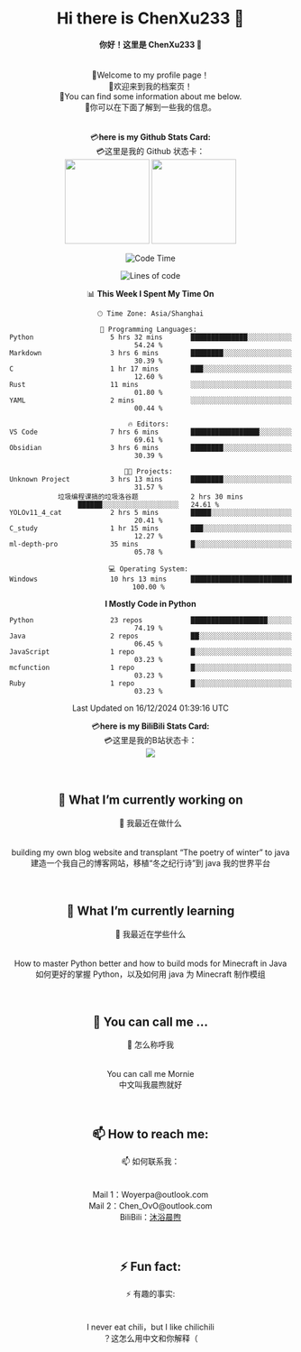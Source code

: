<div align="center"> <h1><b>Hi there is ChenXu233 👋 </b></h1> </div>
<div align="center"> <b>你好！这里是 ChenXu233 👋 </b></div>
<br> </br>

<div align="center"> 📃Welcome to my profile page！ </div>
<div align="center"> 📃欢迎来到我的档案页！ </div>
<div align="center"> 📖You can find some information about me below. </div>
<div align="center"> 📖你可以在下面了解到一些我的信息。 </div>
<br> </br>

<div align="center"> 💳<b>here is my Github Stats Card: </b></div>
<div align="center"> 💳这里是我的 Github 状态卡： </div>
<div align="center"> <img height="150px" src="https://github-readme-stats.vercel.app/api?username=ChenXu233&hide_title=true&hide_border=true&show_icons=trueline_height=21&text_color=000&icon_color=000&bg_color=0,4dfcff,c2e9fb,a1c4fd&theme=graywhite" /> <img height="150px" src="https://github-readme-stats.vercel.app/api/top-langs/?username=ChenXu233&hide_title=false&hide_border=true&layout=compact&langs_count=6&text_color=000&icon_color=fff&bg_color=0,a1c4fd,c2e9fb,4dfcff&theme=graywhite" /> </div>

<div align="center">
 
<!--START_SECTION:waka-->
![Code Time](http://img.shields.io/badge/Code%20Time-121%20hrs%2052%20mins-blue)

![Lines of code](https://img.shields.io/badge/From%20Hello%20World%20I%27ve%20Written-180.8%20thousand%20lines%20of%20code-blue)

📊 **This Week I Spent My Time On** 

```text
🕑︎ Time Zone: Asia/Shanghai

💬 Programming Languages: 
Python                   5 hrs 32 mins       ██████████████░░░░░░░░░░░   54.24 % 
Markdown                 3 hrs 6 mins        ████████░░░░░░░░░░░░░░░░░   30.39 % 
C                        1 hr 17 mins        ███░░░░░░░░░░░░░░░░░░░░░░   12.60 % 
Rust                     11 mins             ░░░░░░░░░░░░░░░░░░░░░░░░░   01.80 % 
YAML                     2 mins              ░░░░░░░░░░░░░░░░░░░░░░░░░   00.44 % 

🔥 Editors: 
VS Code                  7 hrs 6 mins        █████████████████░░░░░░░░   69.61 % 
Obsidian                 3 hrs 6 mins        ████████░░░░░░░░░░░░░░░░░   30.39 % 

🐱‍💻 Projects: 
Unknown Project          3 hrs 13 mins       ████████░░░░░░░░░░░░░░░░░   31.57 % 
垃圾编程课搞的垃圾洛谷题             2 hrs 30 mins       ██████░░░░░░░░░░░░░░░░░░░   24.61 % 
YOLOv11_4_cat            2 hrs 5 mins        █████░░░░░░░░░░░░░░░░░░░░   20.41 % 
C_study                  1 hr 15 mins        ███░░░░░░░░░░░░░░░░░░░░░░   12.27 % 
ml-depth-pro             35 mins             █░░░░░░░░░░░░░░░░░░░░░░░░   05.78 % 

💻 Operating System: 
Windows                  10 hrs 13 mins      █████████████████████████   100.00 % 
```

**I Mostly Code in Python** 

```text
Python                   23 repos            ███████████████████░░░░░░   74.19 % 
Java                     2 repos             ██░░░░░░░░░░░░░░░░░░░░░░░   06.45 % 
JavaScript               1 repo              █░░░░░░░░░░░░░░░░░░░░░░░░   03.23 % 
mcfunction               1 repo              █░░░░░░░░░░░░░░░░░░░░░░░░   03.23 % 
Ruby                     1 repo              █░░░░░░░░░░░░░░░░░░░░░░░░   03.23 % 
```




 Last Updated on 16/12/2024 01:39:16 UTC
<!--END_SECTION:waka-->
</div>

<div align="center"> 💳<b>here is my BiliBili Stats Card: </b></div>
<div align="center"> 💳这里是我的B站状态卡： </div>
<div align="center"> <img src="https://stats.justsong.cn/api/bilibili/?id=382043394&theme=prussian" /> </div>
<br> </br>

<div align="center"> <h2> 🔭 What I’m currently working on  </h2> </div>
<div align="center"> 🔭 我最近在做什么 </div>
<br> </br>
<div align="center"> building my own blog website and transplant “The poetry of winter” to java</div>
<div align="center"> 建造一个我自己的博客网站，移植“冬之纪行诗”到 java 我的世界平台 </s> </div>
<br> </br>

<div align="center"> <h2> 🌱 What I’m currently learning </h2> </div>
<div align="center"> 🌱 我最近在学些什么 </div>
<br> </br>
<div align="center"> How to master Python better and how to build mods for Minecraft in Java </div>
<div align="center"> 如何更好的掌握 Python，以及如何用 java 为 Minecraft 制作模组 </div>
<br> </br>
<div align="center"> <h2> 💬 You can call me …  </h2> </div>
<div align="center"> 💬 怎么称呼我 </div>
<br> </br>
<div align="center"> You can call me Mornie </div>
<div align="center"> 中文叫我晨煦就好 </div>
<br> </br>
<!-- <div align="center"> <h2> 😄 Pronouns:  </h2> </div>
<div align="center"> 😄 代词 </div>
<br> </br>
<div align="center"> they/them </div>
<div align="center"> 中文中可以使用：ta </div>
<div align="center"> （注：中文由于没有多性别指向的词，但有 "ta" 这种网络语言用于指代性别未知的人） </div>
<div align="center"> after a lifetime of being at war with my gender l've decided to embrace myself for who l am, inside and out... --Sam Smith </div>
<div align="center"> 在与自己的性别斗争了一辈子之后，我决定从内到外地接受真实的自己。 --Sam Smith </div>
<br> </br> -->

<div align="center"> <h2> 📫 How to reach me:  </h2> </div>
<div align="center"> 📫 如何联系我： </div>
<br> </br>
<div align="center"> Mail 1：Woyerpa@outlook.com </div>
<div align="center"> Mail 2：Chen_OvO@outlook.com </div>
<div align="center"> BiliBili：<a href="https://space.bilibili.com/382043394/">沐浴晨煦</a> </div>
<br> </br>

<div align="center"> <h2> ⚡ Fun fact:  </h2> </div>
<div align="center"> ⚡ 有趣的事实: </div>
<br> </br>
<div align="center"> I never eat chili，but I like chilichili </div>
<div align="center"> ？这怎么用中文和你解释（ </div>
<!--
**ChenXu233/ChenXu233** is a ✨ _special_ ✨ repository because its `README.md` (this file) appears on your GitHub profile.

Here are some ideas to get you started:

- 🔭 I’m currently working on ...
- 🌱 I’m currently learning ...
- 👯 I’m looking to collaborate on ...
- 🤔 I’m looking for help with ...
- 💬 Ask me about ...
- 📫 How to reach me: ...
- 😄 Pronouns: ...
- ⚡ Fun fact: ...


<div align="center"> <h2> ⚡ Fun fact:  </h2> </div>
<div align="center"> ⚡ 有趣的事实: </div>
<br> </br>
<div align="center">  </div>
-->
